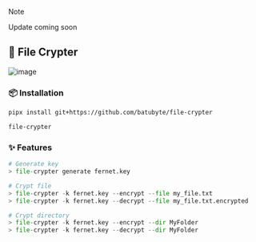 > [!NOTE]
> Update coming soon

## 🔐 File Crypter
![image](https://github.com/user-attachments/assets/febcb6d7-6d21-42e9-a8f4-65286aad11e9)

### 📦 Installation
```bash
pipx install git+https://github.com/batubyte/file-crypter
```
```bash
file-crypter
```

### ✨ Features
```py
# Generate key
> file-crypter generate fernet.key

# Crypt file
> file-crypter -k fernet.key --encrypt --file my_file.txt
> file-crypter -k fernet.key --decrypt --file my_file.txt.encrypted

# Crypt directory
> file-crypter -k fernet.key --encrypt --dir MyFolder
> file-crypter -k fernet.key --decrypt --dir MyFolder
```
